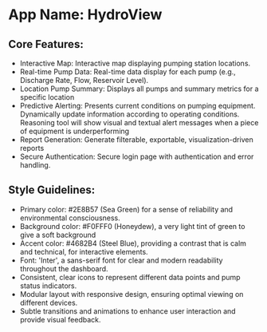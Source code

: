 # **App Name**: HydroView

## Core Features:

- Interactive Map: Interactive map displaying pumping station locations.
- Real-time Pump Data: Real-time data display for each pump (e.g., Discharge Rate, Flow, Reservoir Level).
- Location Pump Summary: Displays all pumps and summary metrics for a specific location
- Predictive Alerting: Presents current conditions on pumping equipment. Dynamically update information according to operating conditions. Reasoning tool will show visual and textual alert messages when a piece of equipment is underperforming
- Report Generation: Generate filterable, exportable, visualization-driven reports
- Secure Authentication: Secure login page with authentication and error handling.

## Style Guidelines:

- Primary color: #2E8B57 (Sea Green) for a sense of reliability and environmental consciousness.
- Background color: #F0FFF0 (Honeydew), a very light tint of green to give a soft background
- Accent color: #4682B4 (Steel Blue), providing a contrast that is calm and technical, for interactive elements.
- Font: 'Inter', a sans-serif font for clear and modern readability throughout the dashboard.
- Consistent, clear icons to represent different data points and pump status indicators.
- Modular layout with responsive design, ensuring optimal viewing on different devices.
- Subtle transitions and animations to enhance user interaction and provide visual feedback.